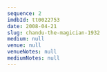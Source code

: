 ```yaml
---
sequence: 2
imdbId: tt0022753
date: 2008-04-21
slug: chandu-the-magician-1932
medium: null
venue: null
venueNotes: null
mediumNotes: null
---
```


